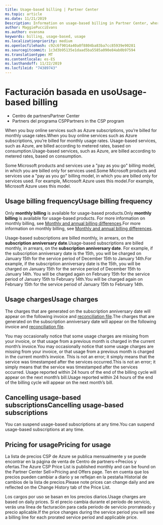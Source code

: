 ```yaml
---
title: Usage-based billing | Partner Center
ms.topic: article
ms.date: 11/21/2019
Description: Information on usage-based billing in Partner Center, where you're billed for monthly usage rates.
author: MaggiePucciEvans
ms.author: evansma
keywords: billing, usage-based, usage
ms.localizationpriority: medium
ms.openlocfilehash: c92c6f9014a40a0f8804ba83ba7cc85939e90281
ms.sourcegitcommit: 1c3d3b95135e1daad5ba5585a090e84ab0b97594
ms.translationtype: MT
ms.contentlocale: es-ES
ms.lasthandoff: 11/22/2019
ms.locfileid: "74389743"
---
```

# <a name="usage-based-billing"></a><span data-ttu-id="3e03d-104">Facturación basada en uso</span><span class="sxs-lookup"><span data-stu-id="3e03d-104">Usage-based billing</span></span>

- <span data-ttu-id="3e03d-105">Centro de partners</span><span class="sxs-lookup"><span data-stu-id="3e03d-105">Partner Center</span></span>
- <span data-ttu-id="3e03d-106">Partners del programa CSP</span><span class="sxs-lookup"><span data-stu-id="3e03d-106">Partners in the CSP program</span></span>

<span data-ttu-id="3e03d-107">When you buy online services such as Azure subscriptions, you’re billed for monthly usage rates.</span><span class="sxs-lookup"><span data-stu-id="3e03d-107">When you buy online services such as Azure subscriptions, you’re billed for monthly usage rates.</span></span> <span data-ttu-id="3e03d-108">Usage-based services, such as Azure, are billed according to metered rates, based on consumption.</span><span class="sxs-lookup"><span data-stu-id="3e03d-108">Usage-based services, such as Azure, are billed according to metered rates, based on consumption.</span></span>

<span data-ttu-id="3e03d-109">Some Microsoft products and services use a "pay as you go" billing model, in which you are billed only for services used.</span><span class="sxs-lookup"><span data-stu-id="3e03d-109">Some Microsoft products and services use a "pay as you go" billing model, in which you are billed only for services used.</span></span> <span data-ttu-id="3e03d-110">For example, Microsoft Azure uses this model.</span><span class="sxs-lookup"><span data-stu-id="3e03d-110">For example, Microsoft Azure uses this model.</span></span> 

## <a name="usage-billing-frequency"></a><span data-ttu-id="3e03d-111">Usage billing frequency</span><span class="sxs-lookup"><span data-stu-id="3e03d-111">Usage billing frequency</span></span>

<span data-ttu-id="3e03d-112">Only **monthly billing** is available for usage-based products.</span><span class="sxs-lookup"><span data-stu-id="3e03d-112">Only **monthly billing** is available for usage-based products.</span></span> <span data-ttu-id="3e03d-113">For more information on monthly billing, see [Monthly and annual billing differences](billing-annual-monthly.md).</span><span class="sxs-lookup"><span data-stu-id="3e03d-113">For more information on monthly billing, see [Monthly and annual billing differences](billing-annual-monthly.md).</span></span>

<span data-ttu-id="3e03d-114">Usage-based subscriptions are billed monthly, in arrears, on the **subscription anniversary date**.</span><span class="sxs-lookup"><span data-stu-id="3e03d-114">Usage-based subscriptions are billed monthly, in arrears, on the **subscription anniversary date**.</span></span> <span data-ttu-id="3e03d-115">For example, if the subscription anniversary date is the 15th, you will be charged on January 15th for the service period of December 15th to January 14th.</span><span class="sxs-lookup"><span data-stu-id="3e03d-115">For example, if the subscription anniversary date is the 15th, you will be charged on January 15th for the service period of December 15th to January 14th.</span></span> <span data-ttu-id="3e03d-116">You will be charged again on February 15th for the service period of January 15th to February 14th.</span><span class="sxs-lookup"><span data-stu-id="3e03d-116">You will be charged again on February 15th for the service period of January 15th to February 14th.</span></span> 

## <a name="usage-charges"></a><span data-ttu-id="3e03d-117">Usage charges</span><span class="sxs-lookup"><span data-stu-id="3e03d-117">Usage charges</span></span>

<span data-ttu-id="3e03d-118">The charges that are generated on the subscription anniversary date will appear on the following invoice and [reconciliation file](usage-based-recon-files.md).</span><span class="sxs-lookup"><span data-stu-id="3e03d-118">The charges that are generated on the subscription anniversary date will appear on the following invoice and [reconciliation file](usage-based-recon-files.md).</span></span>

<span data-ttu-id="3e03d-119">You may occasionally notice that some usage charges are missing from your invoice, or that usage from a previous month is charged in the current month’s invoice.</span><span class="sxs-lookup"><span data-stu-id="3e03d-119">You may occasionally notice that some usage charges are missing from your invoice, or that usage from a previous month is charged in the current month’s invoice.</span></span> <span data-ttu-id="3e03d-120">This is not an error; it simply means that the service was timestamped after the services occurred.</span><span class="sxs-lookup"><span data-stu-id="3e03d-120">This is not an error; it simply means that the service was timestamped after the services occurred.</span></span> <span data-ttu-id="3e03d-121">Usage reported within 24 hours of the end of the billing cycle will appear on the next month’s bill.</span><span class="sxs-lookup"><span data-stu-id="3e03d-121">Usage reported within 24 hours of the end of the billing cycle will appear on the next month’s bill.</span></span>

## <a name="cancelling-usage-based-subscriptions"></a><span data-ttu-id="3e03d-122">Cancelling usage-based subscriptions</span><span class="sxs-lookup"><span data-stu-id="3e03d-122">Cancelling usage-based subscriptions</span></span>

<span data-ttu-id="3e03d-123">You can suspend usage-based subscriptions at any time.</span><span class="sxs-lookup"><span data-stu-id="3e03d-123">You can suspend usage-based subscriptions at any time.</span></span>

## <a name="pricing-for-usage"></a><span data-ttu-id="3e03d-124">Pricing for usage</span><span class="sxs-lookup"><span data-stu-id="3e03d-124">Pricing for usage</span></span>

<span data-ttu-id="3e03d-125">La lista de precios CSP de Azure se publica mensualmente y se puede encontrar en la página de venta de Centro de partners->Precios y ofertas.</span><span class="sxs-lookup"><span data-stu-id="3e03d-125">The Azure CSP Price List is published monthly and can be found on the Partner Center Sell->Pricing and Offers page.</span></span> <span data-ttu-id="3e03d-126">Ten en cuenta que los precios pueden cambiar a diario y se reflejan en la pestaña Historial de cambios de la lista de precios.</span><span class="sxs-lookup"><span data-stu-id="3e03d-126">Please note prices can change daily and are reflected on the Change History tab of the Price List.</span></span>

<span data-ttu-id="3e03d-127">Los cargos por uso se basan en los precios diarios.</span><span class="sxs-lookup"><span data-stu-id="3e03d-127">Usage charges are based on daily prices.</span></span> <span data-ttu-id="3e03d-128">Si el precio cambia durante el período de servicio, verás una línea de facturación para cada período de servicio prorrateado y precio aplicable.</span><span class="sxs-lookup"><span data-stu-id="3e03d-128">If the price changes during the service period you will see a billing line for each prorated service period and applicable price.</span></span>

